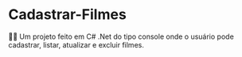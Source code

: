 # Cadastrar-Filmes
👨‍💻 Um projeto feito em C# .Net do tipo console onde o usuário pode cadastrar, listar, atualizar e excluir filmes.
